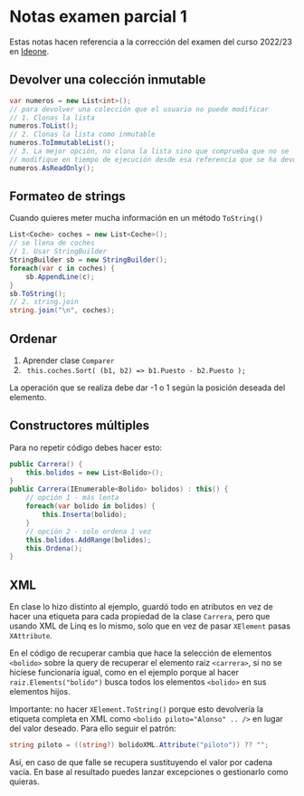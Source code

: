 # Notas examen parcial 1

Estas notas hacen referencia a la corrección del examen del curso 2022/23 en [Ideone](https://ideone.com/q0stD5).

## Devolver una colección inmutable

```c#
var numeros = new List<int>();
// para devolver una colección que el usuario no puede modificar
// 1. Clonas la lista
numeros.ToList();
// 2. Clonas la lista como inmutable
numeros.ToImmutableList();
// 3. La mejor opción, no clona la lista sino que comprueba que no se
// modifique en tiempo de ejecución desde esa referencia que se ha devuelto
numeros.AsReadOnly();
```

## Formateo de strings

Cuando quieres meter mucha información en un método `ToString()`

```c#
List<Coche> coches = new List<Coche>();
// se llena de coches
// 1. Usar StringBuilder
StringBuilder sb = new StringBuilder();
foreach(var c in coches) {
    sb.AppendLine(c);
}
sb.ToString();
// 2. string.join
string.join("\n", coches);
```

## Ordenar

1. Aprender clase `Comparer`
2. ` this.coches.Sort( (b1, b2) => b1.Puesto - b2.Puesto );`

La operación que se realiza debe dar -1 o 1 según la posición deseada del elemento.

## Constructores múltiples

Para no repetir código debes hacer esto:

```c#
public Carrera() {
    this.bolidos = new List<Bolido>();
}
public Carrera(IEnumerable<Bolido> bolidos) : this() {
    // opción 1 - más lenta
    foreach(var bolido in bolidos) {
        this.Inserta(bolido);
    }
    // opción 2 - solo ordena 1 vez
    this.bolidos.AddRange(bolidos);
	this.Ordena();
}
```

## XML

En clase lo hizo distinto al ejemplo, guardó todo en atributos en vez de hacer una etiqueta para cada propiedad de la clase `Carrera`, pero que usando XML de Linq es lo mismo, solo que en vez de pasar `XElement` pasas `XAttribute`.

En el código de recuperar cambia que hace la selección de elementos `<bolido>` sobre la query de recuperar el elemento raíz `<carrera>`, si no se hiciese funcionaría igual, como en el ejemplo porque al hacer `raiz.Elements("bolido")` busca todos los elementos `<bolido>` en sus elementos hijos.



Importante: no hacer `XElement.ToString()` porque esto devolvería la etiqueta completa en XML como `<bolido piloto="Alonso" .. />` en lugar del valor deseado. Para ello seguir el patrón:

```c#
string piloto = ((string?) bolidoXML.Attribute("piloto")) ?? "";
```

Así, en caso de que falle se recupera sustituyendo el valor por cadena vacía. En base al resultado puedes lanzar excepciones o gestionarlo como quieras.